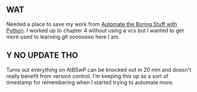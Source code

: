 ## WAT
Needed a place to save my work from [Automate the Boring Stuff with Python](http://automatetheboringstuff.com). I worked up to chapter 4 without using a vcs but I wanted to get more used to learning git sooooooo here I am.

## Y NO UPDATE THO
Turns out everything on AtBSwP can be knocked out in 20 min and doesn't really benefit from version control. I'm keeping this up as a sort of timestamp for remembering when I started trying to automate more.
